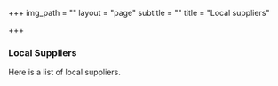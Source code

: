 +++
img_path = ""
layout = "page"
subtitle = ""
title = "Local suppliers"

+++
### Local Suppliers

Here is a list of local suppliers.